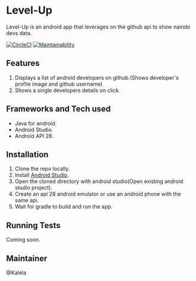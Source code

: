 # Level-Up
Level-Up is an android app that leverages on the github api to show nairobi devs data.

[![CircleCI](https://circleci.com/gh/Kalela/Level-Up.svg?style=svg)](https://circleci.com/gh/Kalela/Level-Up)
[![Maintainability](https://api.codeclimate.com/v1/badges/1a1887db6037dfc6d00d/maintainability)](https://codeclimate.com/github/Kalela/Level-Up/maintainability)

## Features
1. Displays a list of android developers on github.(Shows developer's profile image and github username)
2. Shows a single developers details on click.

## Frameworks and Tech used
- Java for android.
- Android Studio.
- Android API 28.

## Installation
1. Clone the repo locally.
2. Install [Android Studio](https://developer.android.com/studio/install).
3. Open the cloned directory with android studio(Open existing android studio project).
4. Create an api 28 android emulator or use an android phone with the same api.
5. Wait for gradle to build and run the app.

## Running Tests
Coming soon.

## Maintainer
@Kalela

